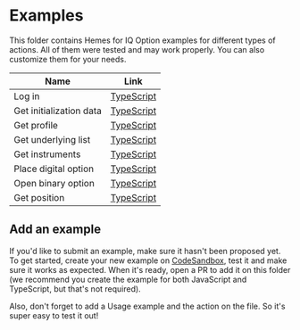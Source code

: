 # Examples

This folder contains Hemes for IQ Option examples for different types of actions. All of
them were tested and may work properly. You can also customize them for your
needs.

| Name                    | Link                                                 |
| ----------------------- | ---------------------------------------------------- |
| Log in                  | [TypeScript](./typescript/logIn.tsx)                 |
| Get initialization data | [TypeScript](./typescript/getInitializationData.tsx) |
| Get profile             | [TypeScript](./typescript/getProfile.tsx)            |
| Get underlying list     | [TypeScript](./typescript/getUnderlyingList.tsx)     |
| Get instruments         | [TypeScript](./typescript/getInstruments.tsx)        |
| Place digital option    | [TypeScript](./typescript/placeDigitalOption.tsx)    |
| Open binary option      | [TypeScript](./typescript/openBinaryOption.tsx)      |
| Get position            | [TypeScript](./typescript/getPosition.tsx)           |

## Add an example

If you'd like to submit an example, make sure it hasn't been proposed yet. To get started,
create your new example on [CodeSandbox](https://codesandbox.io/), test it and make sure it works as expected. When it's ready, open a PR to add it on this folder (we recommend you create the example for both JavaScript and TypeScript, but that's not required).

Also, don't forget to add a Usage example and the action on the file. So it's super easy to test it out!
